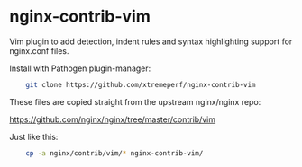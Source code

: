 # nginx-contrib-vim

Vim plugin to add detection, indent rules and syntax highlighting support for nginx.conf files.

Install with Pathogen plugin-manager:
```bash
    git clone https://github.com/xtremeperf/nginx-contrib-vim
```

These files are copied straight from the upstream nginx/nginx repo:

https://github.com/nginx/nginx/tree/master/contrib/vim

Just like this:
```bash
    cp -a nginx/contrib/vim/* nginx-contrib-vim/
```

